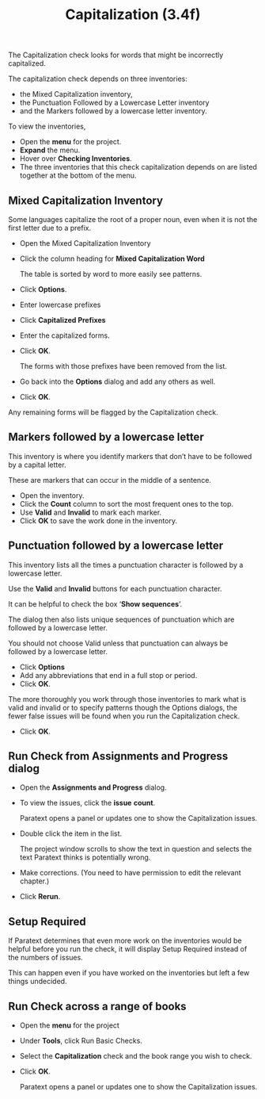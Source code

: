 ﻿---
title: Capitalization (3.4f)
---
The Capitalization check looks for words that might be incorrectly capitalized.

The capitalization check depends on three inventories:

-   the Mixed Capitalization inventory,
-   the Punctuation Followed by a Lowercase Letter inventory
-   and the Markers followed by a lowercase letter inventory.

To view the inventories,

-   Open the **menu** for the project.
-   **Expand** the menu.
-   Hover over **Checking Inventories**.
-   The three inventories that this check capitalization depends on are listed together at the bottom of the menu.

## Mixed Capitalization Inventory

Some languages capitalize the root of a proper noun, even when it is not the first letter due to a prefix.

-   Open the Mixed Capitalization Inventory
-   Click the column heading for **Mixed Capitalization Word**

    The table is sorted by word to more easily see patterns.

-   Click **Options**.
-   Enter lowercase prefixes
-   Click **Capitalized Prefixes**
-   Enter the capitalized forms.
-   Click **OK**.

    The forms with those prefixes have been removed from the list.

-   Go back into the **Options** dialog and add any others as well.
-   Click **OK**.

Any remaining forms will be flagged by the Capitalization check.

## Markers followed by a lowercase letter

This inventory is where you identify markers that don’t have to be followed by a capital letter.

These are markers that can occur in the middle of a sentence.

-   Open the inventory.
-   Click the **Count** column to sort the most frequent ones to the top.
-   Use **Valid** and **Invalid** to mark each marker.
-   Click **OK** to save the work done in the inventory.

## Punctuation followed by a lowercase letter

This inventory lists all the times a punctuation character is followed by a lowercase letter.

Use the **Valid** and **Invalid** buttons for each punctuation character.

It can be helpful to check the box ‘**Show sequences**’.

The dialog then also lists unique sequences of punctuation which are followed by a lowercase letter.

You should not choose Valid unless that punctuation can always be followed by a lowercase letter.

-   Click **Options**
-   Add any abbreviations that end in a full stop or period.
-   Click **OK**.

The more thoroughly you work through those inventories to mark what is valid and invalid or to specify patterns though the Options dialogs, the fewer false issues will be found when you run the Capitalization check.

-   Click **OK**.

## Run Check from Assignments and Progress dialog

-   Open the **Assignments and Progress** dialog.
-   To view the issues, click the **issue** **count**.

    Paratext opens a panel or updates one to show the Capitalization issues.

-   Double click the item in the list.

    The project window scrolls to show the text in question and selects the text Paratext thinks is potentially wrong.

-   Make corrections. (You need to have permission to edit the relevant chapter.)
-   Click **Rerun**.

## Setup Required

If Paratext determines that even more work on the inventories would be helpful before you run the check, it will display Setup Required instead of the numbers of issues.

This can happen even if you have worked on the inventories but left a few things undecided.

## Run Check across a range of books

-   Open the **menu** for the project
-   Under **Tools**, click Run Basic Checks.
-   Select the **Capitalization** check and the book range you wish to check.
-   Click **OK**.

    Paratext opens a panel or updates one to show the Capitalization issues.

